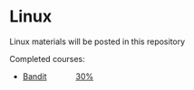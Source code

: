 # Linux
Linux materials will be posted in this repository

Completed courses: 
* [Bandit](https://overthewire.org/wargames/bandit/)         $~~~~~~~~~~~$                             [30%](https://progress-bar.dev/30)

